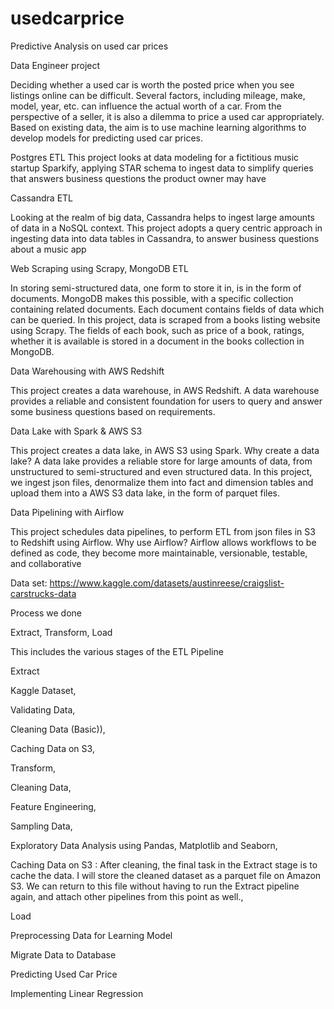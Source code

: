 # usedcarprice

Predictive Analysis on used car prices 

Data Engineer project

Deciding whether a used car is worth the posted price when you see listings online can be difficult. Several factors, including mileage, make, model, year, etc. can influence the actual worth of a car. From the perspective of a seller, it is also a dilemma to price a used car appropriately. Based on existing data, the aim is to use machine learning algorithms to develop models for predicting used car prices.


Postgres ETL 
This project looks at data modeling for a fictitious music startup Sparkify, applying STAR schema to ingest data to simplify queries that answers business questions the product owner may have

Cassandra ETL 
      
Looking at the realm of big data, Cassandra helps to ingest large amounts of data in a NoSQL context. This project adopts a query centric approach in ingesting data into data tables in Cassandra, to answer business questions about a music app
 
Web Scraping using Scrapy, MongoDB ETL 

In storing semi-structured data, one form to store it in, is in the form of documents. MongoDB makes this possible, with a specific collection containing related documents. Each document contains fields of data which can be queried.
In this project, data is scraped from a books listing website using Scrapy. The fields of each book, such as price of a book, ratings, whether it is available is stored in a document in the books collection in MongoDB.
 
Data Warehousing with AWS Redshift 

This project creates a data warehouse, in AWS Redshift. A data warehouse provides a reliable and consistent foundation for users to query and answer some business questions based on requirements.
 
Data Lake with Spark & AWS S3 

This project creates a data lake, in AWS S3 using Spark.
Why create a data lake? A data lake provides a reliable store for large amounts of data, from unstructured to semi-structured and even structured data. In this project, we ingest json files, denormalize them into fact and dimension tables and upload them into a AWS S3 data lake, in the form of parquet files.
 
Data Pipelining with Airflow 

This project schedules data pipelines, to perform ETL from json files in S3 to Redshift using Airflow.
Why use Airflow? Airflow allows workflows to be defined as code, they become more maintainable, versionable, testable, and collaborative
 
Data set:
https://www.kaggle.com/datasets/austinreese/craigslist-carstrucks-data

 Process we done
 
Extract, Transform, Load

This includes the various stages of the ETL Pipeline

Extract


Kaggle Dataset,

Validating Data,

Cleaning Data (Basic)),

Caching Data on S3,

Transform,


Cleaning Data,

Feature Engineering,

Sampling Data,

Exploratory Data Analysis using Pandas, Matplotlib and Seaborn,

Caching Data on S3 : After cleaning, the final task in the Extract stage is to cache the data. I will store the cleaned dataset as a parquet file on Amazon S3. We can return to this file without having to run the Extract pipeline again, and attach other pipelines from this point as well.,

Load


Preprocessing Data for Learning Model

Migrate Data to Database

Predicting Used Car Price

Implementing Linear Regression

